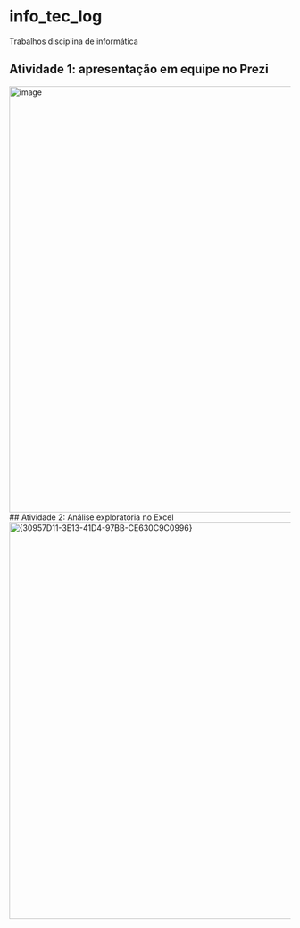 # info_tec_log
Trabalhos disciplina de informática
## Atividade 1: apresentação em equipe no Prezi
<img width="1477" height="762" alt="image" src="https://github.com/user-attachments/assets/19b0c974-2dd9-4c76-95be-9c599566e1df" />
## Atividade 2: Análise exploratória no Excel
<img width="1911" height="710" alt="{30957D11-3E13-41D4-97BB-CE630C9C0996}" src="https://github.com/user-attachments/assets/9c2fa03c-01eb-4057-b29d-df499bc09e80" />
